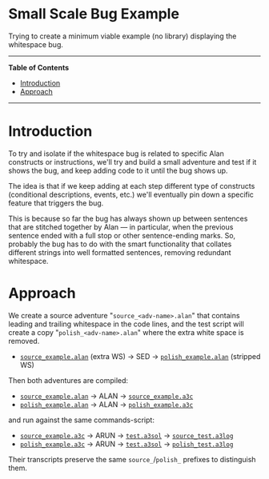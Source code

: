# Small Scale Bug Example

Trying to create a minimum viable example (no library) displaying the whitespace bug.


-----

**Table of Contents**

<!-- MarkdownTOC autolink="true" bracket="round" autoanchor="false" lowercase="only_ascii" uri_encoding="true" levels="1,2,3" -->

- [Introduction](#introduction)
- [Approach](#approach)

<!-- /MarkdownTOC -->

-----

# Introduction

To try and isolate if the whitespace bug is related to specific Alan constructs or instructions, we'll try and build a small adventure and test if it shows the bug, and keep adding code to it until the bug shows up.

The idea is that if we keep adding at each step different type of constructs (conditional descriptions, events, etc.) we'll eventually pin down a specific feature that triggers the bug.

This is because so far the bug has always shown up between sentences that are stitched together by Alan — in particular, when the previous sentence ended with a full stop or other sentence-ending marks. So, probably the bug has to do with the smart functionality that collates different strings into well formatted sentences, removing redundant whitespace.

# Approach

We create a source adventure "`source_<adv-name>.alan`" that contains leading and trailing whitespace in the code lines, and the test script will create a copy "`polish_<adv-name>.alan`" where the extra white space is removed.

- [`source_example.alan`](./source_example.alan) (extra WS) → SED → [`polish_example.alan`](./polish_example.alan) (stripped WS)

Then both adventures are compiled:

- [`source_example.alan`](./source_example.alan) → ALAN → [`source_example.a3c`](./source_example.a3c)
- [`polish_example.alan`](./polish_example.alan) → ALAN → [`polish_example.a3c`](./polish_example.a3c)

and run against the same commands-script:

- [`source_example.a3c`](./source_example.a3c) → ARUN → [`test.a3sol`](./test.a3sol) → [`source_test.a3log`](./source_test.a3log)
- [`polish_example.a3c`](./polish_example.a3c) → ARUN → [`test.a3sol`](./test.a3sol) → [`polish_test.a3log`](./polish_test.a3log)

Their transcripts preserve the same `source_`/`polish_` prefixes to distinguish them.




<!-----------------------------------------------------------------------------
                               REFERENCE LINKS                                
------------------------------------------------------------------------------>



<!-- EOF -->